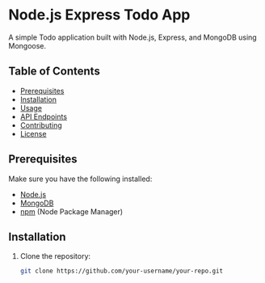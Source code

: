 # Node.js Express Todo App

A simple Todo application built with Node.js, Express, and MongoDB using Mongoose.

## Table of Contents

- [Prerequisites](#prerequisites)
- [Installation](#installation)
- [Usage](#usage)
- [API Endpoints](#api-endpoints)
- [Contributing](#contributing)
- [License](#license)

## Prerequisites

Make sure you have the following installed:

- [Node.js](https://nodejs.org/)
- [MongoDB](https://www.mongodb.com/)
- [npm](https://www.npmjs.com/) (Node Package Manager)

## Installation

1. Clone the repository:

   ```bash
   git clone https://github.com/your-username/your-repo.git
